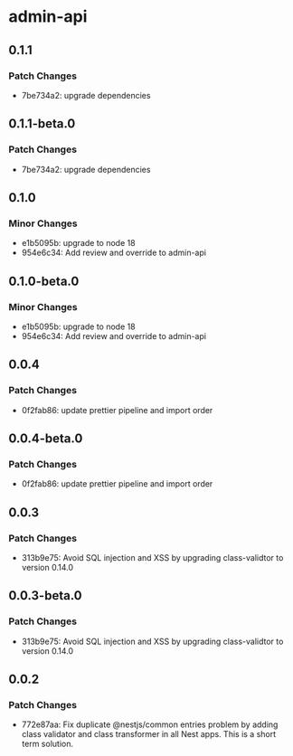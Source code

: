 # admin-api

## 0.1.1

### Patch Changes

- 7be734a2: upgrade dependencies

## 0.1.1-beta.0

### Patch Changes

- 7be734a2: upgrade dependencies

## 0.1.0

### Minor Changes

- e1b5095b: upgrade to node 18
- 954e6c34: Add review and override to admin-api

## 0.1.0-beta.0

### Minor Changes

- e1b5095b: upgrade to node 18
- 954e6c34: Add review and override to admin-api

## 0.0.4

### Patch Changes

- 0f2fab86: update prettier pipeline and import order

## 0.0.4-beta.0

### Patch Changes

- 0f2fab86: update prettier pipeline and import order

## 0.0.3

### Patch Changes

- 313b9e75: Avoid SQL injection and XSS by upgrading class-validtor to version 0.14.0

## 0.0.3-beta.0

### Patch Changes

- 313b9e75: Avoid SQL injection and XSS by upgrading class-validtor to version 0.14.0

## 0.0.2

### Patch Changes

- 772e87aa: Fix duplicate @nestjs/common entries problem by adding class validator and class transformer in all Nest apps. This is a short term solution.
